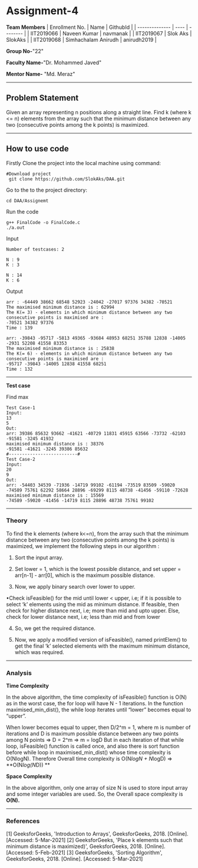 # Assignment-4

**Team Members**
|   Enrollment No.  |   Name   | GithubId |
|   --------------  |   ----   | -------- |
|    IIT2019066  | Naveen Kumar | navmanak |
|    IIT2019067  |   Slok Aks | SlokAks | 
|    IIT2019068  |   Simhachalam Anirudh | anirudh2019  |

**Group No-**"22"

**Faculty Name-**"Dr. Mohammed Javed"

**Mentor Name-** "Md. Meraz"

---
## Problem Statement
Given an array representing n positions along a straight line. Find k (where k <= n) elements from the array such that the minimum distance between any two (consecutive points among the k points) is maximized.

---
## How to use code
Firstly Clone the project into the local machine using command:
```
#Download project
 git clone https://github.com/SlokAks/DAA.git

```
Go to the to the project directory:
```
cd DAA/Assignemt
```
Run the code
```
g++ FinalCode -o FinalCode.c
./a.out

```
Input
```
Number of testcases: 2

N : 9
K : 3

N : 14
K : 6
```
Output
```
arr : -64449 38662 68548 52923 -24042 -27017 97376 34382 -70521
The maximised minimum distance is : 62994
The K(= 3) - elements in which minimum distance between any two consecutive points is maximised are :                                           
-70521 34382 97376
Time : 139

arr: -39843 -95717 -5813 49365 -93684 48953 68251 35788 12838 -14005 -2931 52208 41558 83353                                                    
The maximised minimum distance is : 25838                                                                                                       
The K(= 6) - elements in which minimum distance between any two consecutive points is maximised are :                                           
-95717 -39843 -14005 12838 41558 68251                                                                                                          
Time : 132 
```
---

**Test case**

Find max
```
Test Case-1
Input:
13
5
Out:
arr: 39386 85632 93662 -41621 -40729 11831 45915 63566 -73732 -62103 -91581 -3245 41932
maximised minimum distance is : 38376
-91581 -41621 -3245 39386 85632
#--------------------------#
Test Case-2
Input:
20
9
Out:
arr: -54403 34539 -71936 -14719 99102 -61194 -73519 83509 -59020 -74589 75761 62292 58664 28896 -69299 8115 48738 -41456 -59110 -72628
maximised minimum distance is : 15569
-74589 -59020 -41456 -14719 8115 28896 48738 75761 99102
```

---

### Theory
To find the k elements (where k<=n), from the array such that the minimum distance between any two (consecutive points among the k points) is maximized, we implement the following steps in our algorithm :
1.  Sort the input array.

2.  Set lower = 1, which is the lowest possible distance, and set upper = arr[n-1] - arr[0], which is the maximum possible distance.
3.  Now, we apply binary search over lower to upper.

•Check  isFeasible()  for  the  mid  until lower < upper, i.e; if it is possible to select  ‘k’  elements  using  the  mid  as minimum distance.
If  feasible,  then  check  for  higher  distance  next,  i.e;  more  than  mid  and upto upper.
Else, check for lower distance next, i.e; less than mid and from lower

4.  So, we get the required distance.

5.  Now, we apply a modified version of isFeasible(), named printElem() to get the final ‘k’ selected elements with the maximum minimum distance, which was required.

---

### Analysis

**Time Complexity**

In the above algorithm, the time complexity of isFeasible() function is O(N) as in the worst case, the for loop will have N - 1 iterations. In the function maximised_min_dist(), the while loop iterates until “lower” becomes equal to “upper”.

When lower becomes equal to upper, then D/2^m = 1, where m is number of iterations and D is maximum possible distance between any two points among N points
                                                            => D = 2^m
                                                            => m = logD
But in each iteration of that while loop, isFeasible() function is called once, and also there is sort function before while loop in maximised_min_dist() whose time complexity is O(NlogN). 
Therefore Overall time complexity is O(N*logN + N*logD)
                                                            => **O(N*log(N*D)) **

**Space Complexity**

In the above algorithm, only one array of size N is used to store input array and some integer variables are used. So, the Overall space complexity is **O(N).**

---

### References

[1] GeeksforGeeks, 'Introduction to Arrays', GeeksforGeeks, 2018. [Online]. [Accessed: 5-Mar-2021] 
[2] GeeksforGeeks, 'Place k elements such that minimum distance is maximized)', GeeksforGeeks, 2018. [Online]. [Accessed: 5-Feb-2021]
[3] GeeksforGeeks, 'Sorting Algorithm', GeeksforGeeks, 2018. [Online]. [Accessed: 5-Mar-2021]

